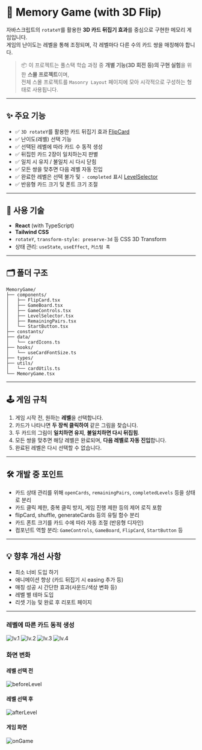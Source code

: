 # 🧠 Memory Game (with 3D Flip)

자바스크립트의 `rotateY`를 활용한 **3D 카드 뒤집기 효과**를 중심으로 구현한 메모리 게임입니다.  
게임의 난이도는 레벨을 통해 조정되며, 각 레벨마다 다른 수의 카드 쌍을 매칭해야 합니다.

> 📦 이 프로젝트는 풀스택 학습 과정 중 **개별 기능(3D 회전 등)의 구현 실험**을 위한 **스몰 프로젝트**이며,  
> 전체 스몰 프로젝트를 `Masonry Layout` 페이지에 모아 시각적으로 구성하는 형태로 사용됩니다.

---

## ✨ 주요 기능

- ✅ `3D rotateY`를 활용한 카드 뒤집기 효과 [FlipCard](./components/FlipCard.md)
- ✅ 난이도(레벨) 선택 기능
- ✅ 선택된 레벨에 따라 카드 수 동적 생성
- ✅ 뒤집힌 카드 2장이 일치하는지 판별
- ✅ 일치 시 유지 / 불일치 시 다시 닫힘
- ✅ 모든 쌍을 맞추면 다음 레벨 자동 진입
- ✅ 완료한 레벨은 선택 불가 및 `- completed` 표시 [LevelSelector](./components/LevelSelector.md)
- ✅ 반응형 카드 크기 및 폰트 크기 조절

---

## 🧩 사용 기술

- **React** (with TypeScript)
- **Tailwind CSS**
- `rotateY`, `transform-style: preserve-3d` 등 CSS 3D Transform
- 상태 관리: `useState`, `useEffect`, `커스텀 훅`

---

## 🗂️ 폴더 구조

```
MemoryGame/
├── components/
│   ├── FlipCard.tsx
│   ├── GameBoard.tsx
│   ├── GameControls.tsx
│   ├── LevelSelector.tsx
│   ├── RemainingPairs.tsx
│   └── StartButton.tsx
├── constants/
├── data/
│   └── cardIcons.ts
├── hooks/
│   └── useCardFontSize.ts
├── types/
├── utils/
│   └── cardUtils.ts
└── MemoryGame.tsx
```

---

## 🕹️ 게임 규칙

1. 게임 시작 전, 원하는 **레벨**을 선택합니다.
2. 카드가 나타나면 **두 장씩 클릭하여** 같은 그림을 찾습니다.
3. 두 카드의 그림이 **일치하면 유지**, **불일치하면 다시 뒤집힘**.
4. 모든 쌍을 맞추면 해당 레벨은 완료되며, **다음 레벨로 자동 진입**합니다.
5. 완료된 레벨은 다시 선택할 수 없습니다.

---

## 🛠 개발 중 포인트

- 카드 상태 관리를 위해 `openCards`, `remainingPairs`, `completedLevels` 등을 상태로 분리
- 카드 클릭 제한, 중복 클릭 방지, 게임 진행 제한 등의 제어 로직 포함
- flipCard, shuffle, generateCards 등의 유틸 함수 분리
- 카드 폰트 크기를 카드 수에 따라 자동 조절 (반응형 디자인)
- 컴포넌트 역할 분리: `GameControls`, `GameBoard`, `FlipCard`, `StartButton` 등

---

## 💡 향후 개선 사항

- 최소 너비 도입 하기
- 애니메이션 향상 (카드 뒤집기 시 easing 추가 등)
- 매칭 성공 시 간단한 효과(사운드/색상 변화 등)
- 레벨 별 테마 도입
- 리셋 기능 및 완료 후 리포트 페이지

---

### 레벨에 따른 카드 동적 생성

![lv.1](https://github.com/user-attachments/assets/5677a7e5-17a1-4d98-b36a-d167757ecb63)
![lv.2](https://github.com/user-attachments/assets/8640024a-5276-4b9a-a94b-7af77b133f28)
![lv.3](https://github.com/user-attachments/assets/7b151948-b15e-4f4a-ad1c-d16ce15a58b6)
![lv.4](https://github.com/user-attachments/assets/e96f45dc-a88c-48c3-9888-71915094383a)

### 화면 변화

#### 레벨 선택 전

![beforeLevel](https://github.com/user-attachments/assets/f7326886-16c3-4452-a5ba-7ac219a4cbdf)

#### 레벨 선택 후

![afterLevel](https://github.com/user-attachments/assets/bc732b90-75cb-4fc2-a75b-57893be95838)

#### 게임 화면

![onGame](https://github.com/user-attachments/assets/ae04e8fe-c60c-4808-890d-f9f555e78272)
